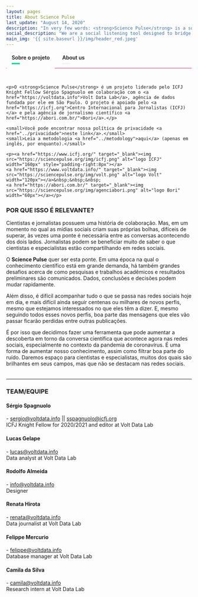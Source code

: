 ```yaml
---
layout: pages
title: About Science Pulse
last_update: "August 14, 2020"
description: "In very few words: <strong>Science Pulse</strong> is a social listening tool designed to bridge the gap between journalists and scientists within social media platforms. The main goal is to help journalists find trending scientific content."
social_description: "We are a social listening tool designed to bridge the gap between journalists and scientists on social media."
main_img: '{{ site.baseurl }}/img/header_red.jpeg'
---
```


<div class="tabset">
  <!-- Tab 1 -->
  <input type="radio" name="tabset" id="tab1" aria-controls="pt" checked>
  <label for="tab1">Sobre o projeto</label>
  <!-- Tab 2 -->
  <input type="radio" name="tabset" id="tab2" aria-controls="en">
  <label for="tab2">About us</label>

  <div class="tab-panels">
    <section id="marzen" class="tab-panel">


    <p>O <strong>Science Pulse</strong> é um projeto liderado pelo ICFJ Knight Fellow Sérgio Spagnuolo em colaboração com o <a href="https://voltdata.info">Volt Data Lab</a>, agência de dados fundada por ele em São Paulo. O projeto é apoiado pelo <a href="https://icfj.org">Centro Internacional para Jornalistas (ICFJ)</a> e pela agência de jornalismo científico <a href="https://abori.com.br/">Bori</a>.</p>

    <small>Você pode encontrar nossa política de privacidade <a href="../privacidade">neste link</a>.</small>
    <small>Leia a metodologia <a href="../metodology">aqui</a> (apenas em inglês, por enquanto).</small>

    <p><a href="https://www.icfj.org/" target="_blank"><img src="https://sciencepulse.org/img/icfj.png" alt="logo ICFJ" width="160px" style="padding-right:8px"></a>
    <a href="https://www.voltdata.info/" target="_blank"><img src="https://sciencepulse.org/img/volt.png" alt="logo Volt" width="120px"></a>&nbsp;&nbsp;&nbsp;
    <a href="https://abori.com.br/" target="_blank"><img src="https://sciencepulse.org/img/agenciabori.png" alt="logo Bori" width="60px"></a></p>

<h3>POR QUE ISSO É RELEVANTE?</h3>
<p>Cientistas e jornalistas possuem uma história de colaboração. Mas, em um momento no qual as mídias sociais criam suas próprias bolhas, difíceis de superar, às vezes uma ponte é necessária entre as conversas acontecendo dos dois lados. Jornalistas podem se beneficiar muito de saber o que cientistas e especialistas estão compartilhando em redes sociais.</p>
<p>O <strong>Science Pulse</strong> quer ser esta ponte. Em uma época na qual o conhecimento científico está em grande demanda, há também grandes desafios acerca de como pesquisas e trabalhos acadêmicos e resultados preliminares são comunicados. Dados, conclusões e decisões podem mudar rapidamente.</p>
<p>Além disso, é difícil acompanhar tudo o que se passa nas redes sociais hoje em dia, e mais difícil ainda seguir centenas ou milhares de novos perfis, mesmo que estejamos interessados no que eles têm a dizer. E, mesmo seguindo todos esses novos perfis, boa parte das mensagens que eles vão passar ficarão perdidas entre outras publicações.</p>
<p>É por isso que decidimos fazer uma ferramenta que pode aumentar a descoberta em torno da conversa científica que acontece agora nas redes sociais, especialmente no contexto da pandemia de coronavírus. É uma forma de aumentar nosso conhecimento, assim como filtrar boa parte do ruído. Daremos espaço para cientistas e especialistas, muitos dos quais são brilhantes em seus campos, mas que não se destacam nas redes sociais. </p>


  </section>
    <section id="rauchbier" class="tab-panel">
      <p><strong>Science Pulse</strong> is a project led by ICFJ Knight Fellow Sérgio Spagnuolo in collaboration with <a href="https://voltdata.info">Volt Data Lab</a>, a data-driven news agency he founded in Sao Paulo, Brazil. It is supported by the <a href="https://icfj.org">International Center for Journalists (ICFJ)</a> and by the Brazilian science journalism agency <a href="https://abori.com.br/">Bori</a>.</p>

      <small>You can find our privacy policy and license <a href="../privacy">in this link</a>.</small>
      <small>Read about the methodology <a href="../methodology">here</a>.</small>

      <p><a href="https://www.icfj.org/" target="_blank"><img src="https://sciencepulse.org/img/icfj.png" alt="logo ICFJ" width="160px" style="padding-right:8px"></a>
      <a href="https://www.voltdata.info/" target="_blank"><img src="https://sciencepulse.org/img/volt.png" alt="logo Volt" width="120px"></a>&nbsp;&nbsp;&nbsp;
      <a href="https://abori.com.br/" target="_blank"><img src="https://sciencepulse.org/img/agenciabori.png" alt="logo Bori" width="60px"></a></p>

      <h3 id="why-is-this-relevant-">WHY IS THIS RELEVANT?</h3>
      <p>Scientists and journalists have a longstanding record of collaboration. But, as social media creates its own hard-to burst bubbles, sometimes a bridge is necessary to bring awareness about each other&#39;s conversations. Journalists can benefit a lot from knowing what scientists and experts are sharing on social media.</p>
      <p>The <strong>Science Pulse</strong> wants to be that bridge. In a time where scientific knowledge is in great demand, there are also great challenges around the way academic papers and preliminary conclusions are communicated. Data, conclusions and decisions can change fast.</p>
      <p>It is hard to keep up with all social media has to offer nowadays, and even harder to follow hundreds of new people, even if you are interested in what they have to say. And even if you do follow them, some messages will be buried amongst hundreds of other posts and trending topics.</p>
      <p>That is why we decided to make a tool to increase the discovery around the scientific conversation on social media, especially regarding the coronavirus pandemic. It is a way to increase knowledge but also leave some noise out of social media. We will give room for people that are brilliant in their fields, but might not have thousands of followers to engage.</p>
    </section>
  </div>

</div>

<hr>

### TEAM/EQUIPE

#### Sérgio Spagnuolo
[<i class="fa fa-twitter wow bounceIn" data-wow-delay=".1s"></i>](https://twitter.com/sergiospagnuolo) - [sergio@voltdata.info](mailto:sergio@voltdata.info) || [sspagnuolo@icfj.org](mailto:sspagnuolo@icfj.org)<br>
ICFJ Knight Fellow for 2020/2021 and editor at Volt Data Lab

#### Lucas Gelape
[<i class="fa fa-twitter wow bounceIn" data-wow-delay=".1s"></i>](https://twitter.com/lgelape) - [lucas@voltdata.info](mailto:lucas@voltdata.info)<br>
Data analyst at Volt Data Lab

#### Rodolfo Almeida
[<i class="fa fa-twitter wow bounceIn" data-wow-delay=".1s"></i>](https://twitter.com/rodolfoalmd) - [info@voltdata.info](mailto:info@voltdata.info)<br>
Designer

#### Renata Hirota
[<i class="fa fa-twitter wow bounceIn" data-wow-delay=".1s"></i>](https://twitter.com/renata_mh) - [renata@voltdata.info](mailto:renata@voltdata.info)<br>
Data journalist at Volt Data Lab

#### Felippe Mercurio
[<i class="fa fa-twitter wow bounceIn" data-wow-delay=".1s"></i>](https://twitter.com/ztock) - [felippe@voltdata.info](mailto:felippe@voltdata.info)<br>
Database manager at Volt Data Lab

#### Camila da Silva
[<i class="fa fa-twitter wow bounceIn" data-wow-delay=".1s"></i>](https://twitter.com/silvajornalismo) - [camila@voltdata.info](mailto:camila@voltdata.info)<br>
Research intern at Volt Data Lab


<style>
.tabset > input[type="radio"] {
  position: absolute;
  left: -200vw;
}

.tabset .tab-panel {
  display: none;
}

.tabset > input:first-child:checked ~ .tab-panels > .tab-panel:first-child,
.tabset > input:nth-child(3):checked ~ .tab-panels > .tab-panel:nth-child(2),
.tabset > input:nth-child(5):checked ~ .tab-panels > .tab-panel:nth-child(3),
.tabset > input:nth-child(7):checked ~ .tab-panels > .tab-panel:nth-child(4),
.tabset > input:nth-child(9):checked ~ .tab-panels > .tab-panel:nth-child(5),
.tabset > input:nth-child(11):checked ~ .tab-panels > .tab-panel:nth-child(6) {
  display: block;
}

.tabset > label {
  position: relative;
  display: inline-block;
  padding: 5px 15px 20px;
  border: 0px solid transparent;
  border-bottom: 0;
  cursor: pointer;
  border-radius: 3px;
  font-weight: 600;
}

.tabset > label::after {
  content: "";
  position: absolute;
  left: 15px;
  bottom: 10px;
  width: 22px;
  height: 4px;
  background: #f4f4f4;
}

.tabset > label:hover,
.tabset > input:focus + label {
  color: #1cd999;
}

.tabset > label:hover::after,
.tabset > input:focus + label::after,
.tabset > input:checked + label::after {
  background: #1cd999;
}

.tabset > input:checked + label {
  border-color: #000;
  border-bottom: 1px solid #fff;
  margin-bottom: -1px;
}

.tab-panel {
  padding: 30px 0 5px;
  border-top: 1px solid #d91c5c;
}
</style>
